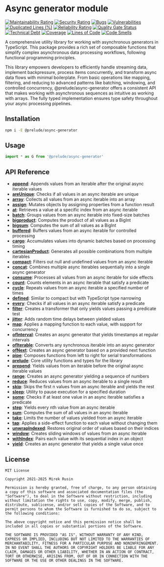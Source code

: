 # Async generator module

[![Maintainability Rating](https://sonarcloud.io/api/project_badges/measure?project=preludejs_async-generator&metric=sqale_rating)](https://sonarcloud.io/summary/new_code?id=preludejs_async-generator)
[![Security Rating](https://sonarcloud.io/api/project_badges/measure?project=preludejs_async-generator&metric=security_rating)](https://sonarcloud.io/summary/new_code?id=preludejs_async-generator)
[![Bugs](https://sonarcloud.io/api/project_badges/measure?project=preludejs_async-generator&metric=bugs)](https://sonarcloud.io/summary/new_code?id=preludejs_async-generator)
[![Vulnerabilities](https://sonarcloud.io/api/project_badges/measure?project=preludejs_async-generator&metric=vulnerabilities)](https://sonarcloud.io/summary/new_code?id=preludejs_async-generator)
[![Duplicated Lines (%)](https://sonarcloud.io/api/project_badges/measure?project=preludejs_async-generator&metric=duplicated_lines_density)](https://sonarcloud.io/summary/new_code?id=preludejs_async-generator)
[![Reliability Rating](https://sonarcloud.io/api/project_badges/measure?project=preludejs_async-generator&metric=reliability_rating)](https://sonarcloud.io/summary/new_code?id=preludejs_async-generator)
[![Quality Gate Status](https://sonarcloud.io/api/project_badges/measure?project=preludejs_async-generator&metric=alert_status)](https://sonarcloud.io/summary/new_code?id=preludejs_async-generator)
[![Technical Debt](https://sonarcloud.io/api/project_badges/measure?project=preludejs_async-generator&metric=sqale_index)](https://sonarcloud.io/summary/new_code?id=preludejs_async-generator)
[![Coverage](https://sonarcloud.io/api/project_badges/measure?project=preludejs_async-generator&metric=coverage)](https://sonarcloud.io/summary/new_code?id=preludejs_async-generator)
[![Lines of Code](https://sonarcloud.io/api/project_badges/measure?project=preludejs_async-generator&metric=ncloc)](https://sonarcloud.io/summary/new_code?id=preludejs_async-generator)
[![Code Smells](https://sonarcloud.io/api/project_badges/measure?project=preludejs_async-generator&metric=code_smells)](https://sonarcloud.io/summary/new_code?id=preludejs_async-generator)

A comprehensive utility library for working with asynchronous generators in TypeScript. This package provides a rich set of composable functions that simplify complex asynchronous data processing workflows, following functional programming principles.

This library empowers developers to efficiently handle streaming data, implement backpressure, process items concurrently, and transform async data flows with minimal boilerplate. From basic operations like mapping, filtering, and reducing to advanced patterns like batching, windowing, and controlled concurrency, @prelude/async-generator offers a consistent API that makes working with asynchronous sequences as intuitive as working with arrays. The fully typed implementation ensures type safety throughout your async processing pipelines.

## Installation

```bash
npm i -E @prelude/async-generator
```

## Usage

```ts
import * as G from '@prelude/async-generator'
```

## API Reference

- **[append](src/append.ts)**: Appends values from an iterable after the original async iterable values
- **[areUnique](src/are-unique.ts)**: Checks if all values in an async iterable are unique
- **[array](src/array.ts)**: Collects all values from an async iterable into an array
- **[assign](src/assign.ts)**: Mutates objects by assigning properties from a function result
- **[at](src/at.ts)**: Retrieves a value at a specific index from an async iterable
- **[batch](src/batch.ts)**: Groups values from an async iterable into fixed-size batches
- **[bigproduct](src/bigproduct.ts)**: Computes the product of all values as a BigInt
- **[bigsum](src/bigsum.ts)**: Computes the sum of all values as a BigInt
- **[buffered](src/buffered.ts)**: Buffers values from an async iterable for controlled processing
- **[cargo](src/cargo.ts)**: Accumulates values into dynamic batches based on processing timing
- **[cartesianProduct](src/cartesian-product.ts)**: Generates all possible combinations from multiple iterables
- **[compact](src/compact.ts)**: Filters out null and undefined values from an async iterable
- **[concat](src/concat.ts)**: Combines multiple async iterables sequentially into a single async generator
- **[consume](src/consume.ts)**: Processes all values from an async iterable for side effects
- **[count](src/count.ts)**: Counts elements in an async iterable that satisfy a predicate
- **[cycle](src/cycle.ts)**: Repeats values from an async iterable a specified number of times
- **[defined](src/defined.ts)**: Similar to compact but with TypeScript type narrowing
- **[every](src/every.ts)**: Checks if all values in an async iterable satisfy a predicate
- **[filter](src/filter.ts)**: Creates a transformer that only yields values passing a predicate test
- **[jitter](src/jitter.ts)**: Adds random time delays between yielded values
- **[map](src/map.ts)**: Applies a mapping function to each value, with support for concurrency
- **[ofInterval](src/of-interval.ts)**: Creates an async generator that yields timestamps at regular intervals
- **[ofIterable](src/of-iterable.ts)**: Converts any synchronous iterable into an async generator
- **[ofNext](src/of-next.ts)**: Creates an async generator based on a provided next function
- **[pipe](src/pipe.ts)**: Composes functions from left to right for serial transformations
- **[prelude](src/prelude.ts)**: Core utility functions and types for the library
- **[prepend](src/prepend.ts)**: Yields values from an iterable before the original async iterable values
- **[range](src/range.ts)**: Creates an async generator yielding a sequence of numbers
- **[reduce](src/reduce.ts)**: Reduces values from an async iterable to a single result
- **[skip](src/skip.ts)**: Skips the first n values from an async iterable and yields the rest
- **[sleep](src/sleep.ts)**: Utility to pause execution for a specified duration
- **[some](src/some.ts)**: Checks if at least one value in an async iterable satisfies a predicate
- **[step](src/step.ts)**: Yields every nth value from an async iterable
- **[sum](src/sum.ts)**: Computes the sum of all values in an async iterable
- **[take](src/take.ts)**: Limits the number of values yielded from an async iterable
- **[tap](src/tap.ts)**: Applies a side-effect function to each value without changing them
- **[unwrapIndexed](src/unwrap-indexed.ts)**: Restores original order of values based on their indices
- **[window](src/window.ts)**: Creates sliding windows of values from an async iterable
- **[withIndex](src/with-index.ts)**: Pairs each value with its sequential index in an object
- **[yield](src/yield.ts)**: Creates an async generator that yields a single value once

## License

```
MIT License

Copyright 2021-2025 Mirek Rusin

Permission is hereby granted, free of charge, to any person obtaining a copy of this software and associated documentation files (the "Software"), to deal in the Software without restriction, including without limitation the rights to use, copy, modify, merge, publish, distribute, sublicense, and/or sell copies of the Software, and to permit persons to whom the Software is furnished to do so, subject to the following conditions:

The above copyright notice and this permission notice shall be included in all copies or substantial portions of the Software.

THE SOFTWARE IS PROVIDED "AS IS", WITHOUT WARRANTY OF ANY KIND, EXPRESS OR IMPLIED, INCLUDING BUT NOT LIMITED TO THE WARRANTIES OF MERCHANTABILITY, FITNESS FOR A PARTICULAR PURPOSE AND NONINFRINGEMENT. IN NO EVENT SHALL THE AUTHORS OR COPYRIGHT HOLDERS BE LIABLE FOR ANY CLAIM, DAMAGES OR OTHER LIABILITY, WHETHER IN AN ACTION OF CONTRACT, TORT OR OTHERWISE, ARISING FROM, OUT OF OR IN CONNECTION WITH THE SOFTWARE OR THE USE OR OTHER DEALINGS IN THE SOFTWARE.
```
